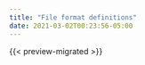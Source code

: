 ```yaml
---
title: "File format definitions"
date: 2021-03-02T00:23:56-05:00
---
```


{{< preview-migrated >}}


